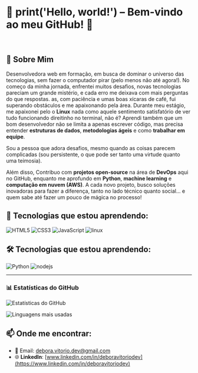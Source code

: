 # 🚀 print('Hello, world!') – Bem-vindo ao meu GitHub! 👋
<br>

## 🌟 Sobre Mim
Desenvolvedora web em formação, em busca de dominar o universo das tecnologias, sem fazer o computador pirar (pelo menos não até agora!).
No começo da minha jornada, enfrentei muitos desafios, novas tecnologias pareciam um grande mistério, e cada erro me deixava com mais perguntas do que respostas. 
as, com paciência e umas boas xícaras de café, fui superando obstáculos e me apaixonando pela área.
Durante meu estágio, me apaixonei pelo o **Linux** nada como aquele sentimento satisfatório de ver tudo funcionando direitinho no terminal, não é?
Aprendi também que um bom desenvolvedor não se limita a apenas escrever código, mas precisa entender **estruturas de dados**, **metodologias ágeis** e como **trabalhar em equipe**.

Sou a pessoa que adora desafios, mesmo quando as coisas parecem complicadas (sou persistente, o que pode ser tanto uma virtude quanto uma teimosia).

Além disso, Contribuo com **projetos open-source** na área de **DevOps** aqui no GitHub, enquanto me aprofundo em **Python**, **machine learning** e **computação em nuvem (AWS)**. A cada novo projeto, busco soluções inovadoras para fazer a diferença, tanto no lado técnico quanto social... e quem sabe até fazer um pouco de mágica no processo!

 
 ## 🚀 Tecnologias que estou aprendendo:

<div>
  <img src="https://img.icons8.com/color/96/000000/html-5.png" alt="HTML5"/>
  <img src="https://img.icons8.com/color/96/000000/css3.png" alt="CSS3"/>
  <img src="https://img.icons8.com/color/96/000000/javascript.png" alt="JavaScript"/>
  <img src="https://img.icons8.com/color/96/000000/linux.png" alt="linux"/>
</div>

## 🛠 Tecnologias que estou aprendendo:
<div>
  <img src="https://img.icons8.com/color/96/000000/python.png" alt="Python"/>
  <img src="https://img.icons8.com/color/96/000000/nodejs.png" alt="nodejs"/
  <img src="https://img.icons8.com/color/96/000000/amazon-web-services.png" alt="AWS"/>
</div>

---

### 📊 Estatísticas do GitHub  


![Estatísticas do GitHub](https://github-readme-stats.vercel.app/api?username=deborasouza01&show_icons=true&theme=dark)  

![Linguagens mais usadas](https://github-readme-stats.vercel.app/api/top-langs/?username=deborasouza01&layout=compact&theme=dark)


## 📫 Onde me encontrar:
- 💌 Email: [debora.vitorio.dev@gmail.com](mailto:debora.vitorio.dev@gmail.com)
- 🌐 **LinkedIn**: [www.linkedin.com/in/deboravitoriodev](https://www.linkedin.com/in/deboravitoriodev)
